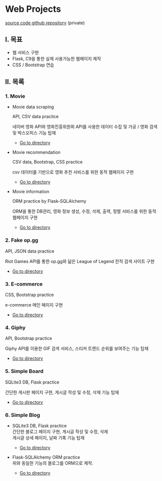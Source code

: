 # Web Projects

[source code github repository](https://github.com/jiwookseo/web_projects) (private)



## I. 목표

+ 웹 서비스 구현
+ Flask, C9을 통한 실제 사용가능한 웹페이지 제작
+ CSS / Bootstrap 연습



## II. 목록

### 1. Movie

* Movie data scraping

  API, CSV data pracitce

  네이버 영화 API와 영화진흥위원회 API를 사용한 데이터 수집 및 가공 / 영화 검색 및 박스오피스 기능 탑재  

  * [Go to directory](https://github.com/jiwookseo/web_projects/tree/master/movie_data_scraping)

  

* Movie recommendation

  CSV data, Bootstrap, CSS practice

  csv 데이터를 기반으로 영화 추천 서비스를 위한 동적 웹페이지 구현

  - [Go to directory](https://github.com/jiwookseo/web_projects/tree/master/movie_recommendation)

  

* Movie information

  ORM practice by Flask-SQLAlchemy

  ORM을 통한 DB관리, 영화 정보 생성, 수정, 삭제, 출력, 정렬 서비스를 위한 동적 웹페이지 구현

  * [Go to directory](https://github.com/jiwookseo/web_projects/tree/master/movie_information)



### 2. Fake op.gg

API, JSON data practice

Riot Games API를 통한 op.gg와 닮은 League of Legend 전적 검색 사이트 구현

- [Go to directory](https://github.com/jiwookseo/web_projects/tree/master/fake_op.gg)



### 3. E-commerce

CSS, Bootstrap practice

e-commerce 메인 페이지 구현

- [Go to directory](https://github.com/jiwookseo/web_projects/tree/master/e-commerce)



### 4. Giphy

API, Bootstrap practice

Giphy API를 이용한 GIF 검색 서비스, 스티커 트랜드 순위를 보여주는 기능 탑재

- [Go to directory](https://github.com/jiwookseo/web_projects/tree/master/giphy)



### 5. Simple Board

SQLite3 DB, Flask practice 

간단한 게시판 페이지 구현, 게시글 작성 및 수정, 삭제 기능 탑재

* [Go to directory](https://github.com/jiwookseo/web_projects/tree/master/simple_board)



### 6. Simple Blog

* SQLite3 DB, Flask practice  
  간단한 블로그 페이지 구현, 게시글 작성 및 수정, 삭제  
  게시글 상세 페이지, 날짜 기록 기능 탑재

  * [Go to directory](https://github.com/jiwookseo/web_projects/tree/master/blog)

  

* Flask-SQLAlchemy ORM practice   
  위와 동일한 기능의 블로그를 ORM으로 제작.  

  * [Go to directory](https://github.com/jiwookseo/web_projects/tree/master/blog_by_orm)

